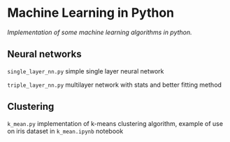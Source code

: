 # Machine Learning in Python

_Implementation of some machine learning algorithms in python._

## Neural networks

`single_layer_nn.py` simple single layer neural network

`triple_layer_nn.py` multilayer network with stats and better fitting method

<!-- single_layer: 13290 loops, 6000.26s, acc: 91,88%, err: 2,80%

tripple: 390th loop - acc: 89.30% err: 4.75%; 393 learning loops @ 5 learning rate, 300.21 s, 1.31 loops/s

triple: 3810th loop - acc: tr 96.65% test 94.93%, err: 1.41%
3815 learning loops @ 7 learning rate, 3600.45 s, 1.06 loops/s -->

## Clustering

`k_mean.py` implementation of k-means clustering algorithm, example of use on iris dataset in `k_mean.ipynb` notebook
